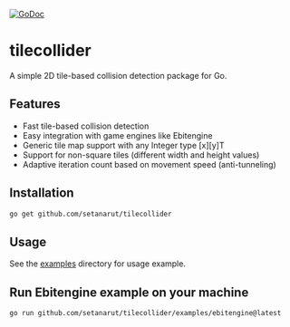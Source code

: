 [![GoDoc](https://godoc.org/github.com/setanarut/tilecollider?status.svg)](https://pkg.go.dev/github.com/setanarut/tilecollider)

# tilecollider

A simple 2D tile-based collision detection package for Go.

## Features

- Fast tile-based collision detection
- Easy integration with game engines like Ebitengine
- Generic tile map support with any Integer type [x][y]T
- Support for non-square tiles (different width and height values)
- Adaptive iteration count based on movement speed (anti-tunneling)

## Installation

```sh
go get github.com/setanarut/tilecollider
```

## Usage

See the [examples](./examples) directory for usage example.

## Run Ebitengine example on your machine

```sh
go run github.com/setanarut/tilecollider/examples/ebitengine@latest
```
